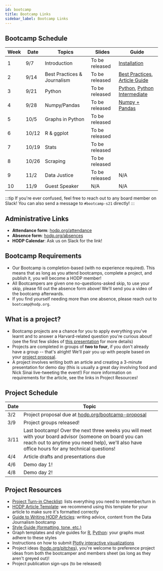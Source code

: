 ```yaml
---
id: bootcamp
title: Bootcamp Links
sidebar_label: Bootcamp Links
---
```


## Bootcamp Schedule 

| Week        | Date    | Topics                        | Slides         | Guide                                                      |
| ----------- | ------- | ----------------------------- | -------------- | ---------------------------------------------------------- |
| 1           | 9/7     | Introduction                  | To be released |  [Installation](https://docs.hodp.org/docs/installation)   |
| 2           | 9/14    | Best Practices & Journalism   | To be released | [Best Practices](https://docs.hodp.org/docs/good-practices), [Article Guide](https://docs.hodp.org/docs/article-guide) |
| 3           | 9/21    | Python                        | To be released | [Python](https://docs.hodp.org/docs/python), [Python Intermediate](https://docs.hodp.org/docs/python-intermediate) |
| 4           | 9/28    | Numpy/Pandas                  | To be released | [Numpy + Pandas](https://docs.hodp.org/docs/numpy-pandas) |
| 5           | 10/5    | Graphs in Python              | To be released |  |
| 6           | 10/12   | R & ggplot                    | To be released |  |
| 7           | 10/19   | Stats                         | To be released |  |
| 8           | 10/26   | Scraping                      | To be released |  |
| 9           | 11/2    | Data Justice                  | To be released | N/A |
| 10          | 11/9    | Guest Speaker                 | N/A            | N/A |

:::tip
If you're ever confused, feel free to reach out to any board member on Slack! You can also send a message to `#bootcamp-s21` directly!
:::

## Administrative Links
- **Attendance form**: [hodp.org/attendance](http://hodp.org/attendance)
- **Absence form**: [hodp.org/absences](http://hodp.org/absences)
- **HODP Calendar**: Ask us on Slack for the link!

## Bootcamp Requirements
- Our Bootcamp is completion-based (with no experience required). This means that as long as you attend bootcamps, complete a project, and publish it, you will become a HODP member!
- All Bootcampers are given one no-questions-asked skip, to use your skip, please fill out the absence form above! We'll send you a video of the bootcamp afterwards. 
- If you find yourself needing more than one absence, please reach out to `bootcamp@hodp.org`.

## What is a project? 
- Bootcamp projects are a chance for you to apply everything you've learnt and to answer a Harvard-related question you're curious about! (see the first few slides of [this presentation](https://docs.google.com/presentation/d/16TKe5BfSPDdsWhxm4wtApwk7-ruzwFKmoe30mdr3ez4/edit?usp=sharing) for more details)
- Projects are completed in groups of **two to four**, if you don't already have a group -- that's alright! We'll pair you up with people based on your [project proposal](hodp.org/bootcamp-proposal). 
- A project involves writing both an article and creating a 3-minute presentation for demo day (this is usually a great day involving food and Nick Sinai live-tweeting the event!) For more information on requirements for the article, see the links in Project Resources!

## Project Schedule
| Date        | Topic|
| ----------- | -------|
| 3/2           | Project proposal due at [hodp.org/bootcamp-proposal](hodp.org/bootcamp-proposal)|
| 3/9           | Project groups released!|
| 3/11           | Last bootcamp! Over the next three weeks you will meet with your board advisor (someone on board you can reach out to anytime you need help), we'll also have office hours for any technical questions!|
| 4/4           |Article drafts and presentations due|
| 4/6           | Demo day 1!|
| 4/8           | Demo day 2! |

## Project Resources
- [Project Turn-in Checklist](http://hodp.org/checklist): lists everything you need to remember/turn in
- [HODP Article Template](https://docs.google.com/document/d/1oeDl3xG61z7aHbzZnq64nnDlHMyJiB1SgCrkaTpw4bs/edit?usp=sharing): we recommend using this template for your article to make sure it's formatted correctly
- [Guide to Writing HODP Articles](https://docs.hodp.org/docs/article-guide): writing advice, content from the Data Journalism bootcamp
- [Style Guide (formatting, tone, etc.)](https://docs.hodp.org/docs/style-guide)
- Graph templates and style guides for [R](https://github.com/HarvardOpenData/HODP-StyleGuide), [Python](https://deepnote.com/project/b78569dd-8fe2-4351-b551-2db935360f0c#%2Fnotebook.ipynb): your graphs must adhere to these styles
- Instructions on how to submit [Plotly interactive visualizations](https://docs.google.com/document/d/1vwdV0nyhwZdc8H8wLF4CEfnEDZrX3cfDaFgdDK5iKx0/edit?usp=sharing)
- Project ideas ([hodp.org/pitches](https://docs.google.com/spreadsheets/d/1DwgkLhzmzESkU-sN6327Z8MzcsY6rymBl54KpIhyso0/edit#gid=1662946566)), you're welcome to preference project ideas from both the bootcamper and members sheet (as long as they aren't greyed out)!
- Project publication sign-ups (to be released)

